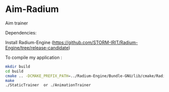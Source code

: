 # Aim-Radium
Aim trainer

Dependencies:

Install Radium-Engine (https://github.com/STORM-IRIT/Radium-Engine/tree/release-candidate)

To compile my application :
```bash
mkdir build
cd build
cmake .. -DCMAKE_PREFIX_PATH=../Radium-Engine/Bundle-GNU/lib/cmake/Radium
make
./StaticTrainer  or ./AnimationTrainer
```
